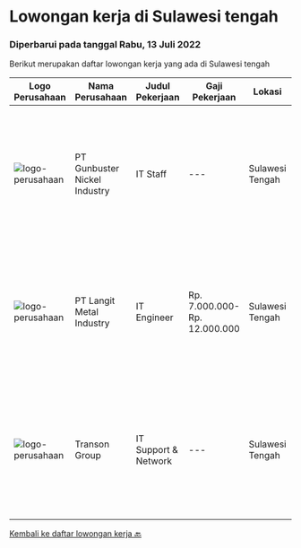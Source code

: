 
  # Lowongan kerja di Sulawesi tengah

  ### Diperbarui pada tanggal Rabu, 13 Juli 2022

  Berikut merupakan daftar lowongan kerja yang ada di Sulawesi tengah

  |Logo Perusahaan | Nama Perusahaan | Judul Pekerjaan | Gaji Pekerjaan | Lokasi | Deskripsi | Tanggal diunggah | Pranala |
  | -------------- | --------------- | --------------- | --------- | --------- | -------------- | ------- | ----------- |
  |![logo-perusahaan](https://image-service-cdn.seek.com.au/b5064dcc65945b6a538802803c5c7964bea2108f/ee4dce1061f3f616224767ad58cb2fc751b8d2dc)|PT Gunbuster Nickel Industry|IT Staff|---|Sulawesi Tengah|Qualifications : Minimun D3 Information Technology/ Information Systems / related field ; Minimum 2 years experience in mining industry ; Minimum...|Senin, 04 Juli 2022|https://www.jobstreet.co.id/id/job/it-staff-3943586?token=0~d3a7431d-6fea-4f88-aeee-c45620e45536&sectionRank=1&jobId=jobstreet-id-job-3943586|
|![logo-perusahaan](https://i.ibb.co/sqvTCh9/112815900-stock-vector-no-image-available-icon-flat-vector.webp)|PT Langit Metal Industry|IT Engineer|Rp. 7.000.000-Rp. 12.000.000|Sulawesi Tengah|Job Responsibilities: Memahami Troubleshooting dan konfigurasi Hardware PC / Laptop, Printer, scanner Memahami instalasi dan pemeliharaan jaringan,...|Kamis, 30 Juni 2022|https://www.jobstreet.co.id/id/job/it-engineer-3939909?token=0~d3a7431d-6fea-4f88-aeee-c45620e45536&sectionRank=2&jobId=jobstreet-id-job-3939909|
|![logo-perusahaan](https://image-service-cdn.seek.com.au/cee663d8e796ded43b8d5e7bc6d2f7e16b51b2bf/ee4dce1061f3f616224767ad58cb2fc751b8d2dc)|Transon Group|IT Support & Network|---|Sulawesi Tengah|Job Description: configure and install various devices and services (e.g servers, routers, switches, firewalls, load balancers, VPN) Manage and...|Selasa, 21 Juni 2022|https://www.jobstreet.co.id/id/job/it-support-network-3928167?token=0~d3a7431d-6fea-4f88-aeee-c45620e45536&sectionRank=3&jobId=jobstreet-id-job-3928167|


  [Kembali ke daftar lowongan kerja 🔙](../README.md#daftar-lowongan-kerja)
  